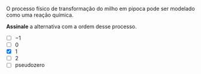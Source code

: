 O processo físico de transformação do milho em pipoca pode ser modelado como uma reação química. 

**Assinale** a alternativa com a ordem desse processo.

- [ ] $-1$
- [ ] $0$
- [x] $1$
- [ ] $2$
- [ ] pseudozero   
